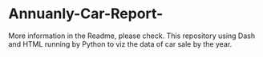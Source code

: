 # Annuanly-Car-Report-
More information in the Readme, please check. This repository using Dash and HTML running by Python to viz the data of car sale by the year. 
